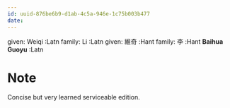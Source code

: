 ```yaml
---
id: uuid-876be6b9-d1ab-4c5a-946e-1c75b003b477
date: 
---
```


given: Weiqi  :Latn
family: Li :Latn
given: 維奇 :Hant
family: 李 :Hant
**Baihua Guoyu** :Latn
# Note
Concise but very learned serviceable edition.